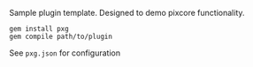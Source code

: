 Sample plugin template. Designed to demo pixcore functionality.

	gem install pxg
	gem compile path/to/plugin

See `pxg.json` for configuration